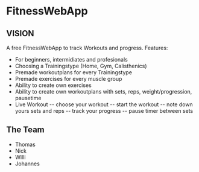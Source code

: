 # FitnessWebApp

## VISION
A free FitnessWebApp to track Workouts and progress. 
Features:
 - For beginners, intermidiates and profesionals
 - Choosing a Trainingstype (Home, Gym, Calisthenics)
 - Premade workoutplans for every Trainingstype
 - Premade exercises for every muscle group
 - Ability to create own exercises
 - Ability to create own workoutplans with sets, reps, weight/progression, pausetime
 - Live Workout
 -- choose your workout
 -- start the workout
 -- note down yours sets and reps
 -- track your progress
 -- pause timer between sets
 
 ## The Team
 - Thomas
 - Nick
 - Willi
 - Johannes
